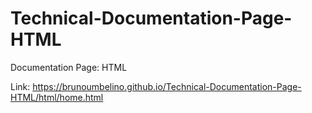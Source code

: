 # Technical-Documentation-Page-HTML
Documentation Page: HTML

Link: https://brunoumbelino.github.io/Technical-Documentation-Page-HTML/html/home.html
